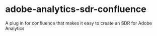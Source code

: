 # adobe-analytics-sdr-confluence
A plug in for confluence that makes it easy to create an SDR for Adobe Analytics
